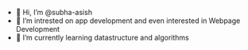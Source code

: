 - 👋 Hi, I’m @subha-asish
- 👀 I’m intrested on app development and even interested in Webpage Development
- 🌱 I’m currently learning datastructure and algorithms


<!---
subha-asish/subha-asish is a ✨ special ✨ repository because its `README.md` (this file) appears on your GitHub profile.
You can click the Preview link to take a look at your changes.
--->
